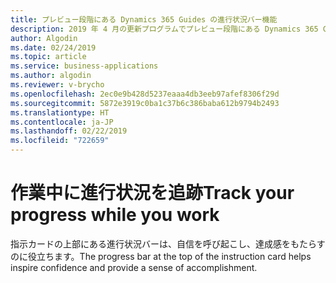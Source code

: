 ```yaml
---
title: プレビュー段階にある Dynamics 365 Guides の進行状況バー機能
description: 2019 年 4 月の更新プログラムでプレビュー段階にある Dynamics 365 Guides の進行状況バー機能により、オペレーターは自信を持ち、達成感をもたらすことができます。
author: Algodin
ms.date: 02/24/2019
ms.topic: article
ms.service: business-applications
ms.author: algodin
ms.reviewer: v-brycho
ms.openlocfilehash: 2ec0e9b428d5237eaaa4db3eeb97afef8306f29d
ms.sourcegitcommit: 5872e3919c0ba1c37b6c386baba612b9794b2493
ms.translationtype: HT
ms.contentlocale: ja-JP
ms.lasthandoff: 02/22/2019
ms.locfileid: "722659"
---
```

# <a name="track-your-progress-while-you-work"></a><span data-ttu-id="b6bb6-103">作業中に進行状況を追跡</span><span class="sxs-lookup"><span data-stu-id="b6bb6-103">Track your progress while you work</span></span>

<span data-ttu-id="b6bb6-104">指示カードの上部にある進行状況バーは、自信を呼び起こし、達成感をもたらすのに役立ちます。</span><span class="sxs-lookup"><span data-stu-id="b6bb6-104">The progress bar at the top of the instruction card helps inspire confidence and provide a sense of accomplishment.</span></span>
